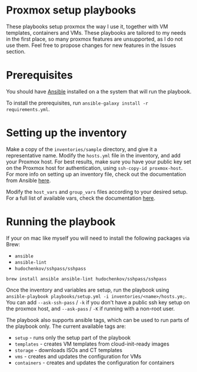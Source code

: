 # Proxmox setup playbooks

These playbooks setup proxmox the way I use it, together with VM templates, containers and VMs. 
These playbooks are tailored to my needs in the first place, so many proxmox features are unsupported, as I do not use them.
Feel free to propose changes for new features in the Issues section.

# Prerequisites

You should have [Ansible](https://github.com/ansible/ansible) installed on a the system that will run the playbook.

To install the prerequisites, run `ansible-galaxy install -r requirements.yml`.

# Setting up the inventory

Make a copy of the `inventories/sample` directory, and give it a representative name.
Modify the `hosts.yml` file in the inventory, and add your Proxmox host.
For best results, make sure you have your public key set on the Proxmox host for authentication, using `ssh-copy-id proxmox-host`. For more info on setting up an inventory file, check out the documentation from Ansible [here](https://docs.ansible.com/ansible/latest/user_guide/intro_inventory.html).

Modify the `host_vars` and `group_vars` files according to your desired setup. For a full list of available vars, check the documentation [here](docs/variables.md).

# Running the playbook

If your on mac like myself you will need to install the following packages via Brew:
- `ansible`
- `ansible-lint`
- `hudochenkov/sshpass/sshpass`

`brew install ansible ansible-lint hudochenkov/sshpass/sshpass`

Once the inventory and variables are setup, run the playbook using `ansible-playbook playbooks/setup.yml -i inventories/<name>/hosts.ym;`.
You can add `--ask-ssh-pass` / `-k` if you don't have a public ssh key setup on the proxmox host, and `--ask-pass` / `-K` if running with a non-root user.

The playbook also supports ansible tags, which can be used to run parts of the playbook only. 
The current available tags are:
- `setup` - runs only the setup part of the playbook
- `templates` - creates VM templates from cloud-init-ready images
- `storage` - downloads ISOs and CT templates
- `vms` - creates and updates the configuration for VMs
- `containers` - creates and updates the configuration for containers
